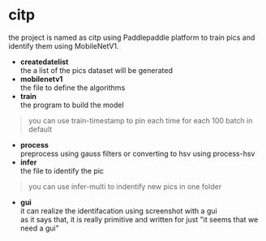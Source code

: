 # citp
the project is named as citp using Paddlepaddle platform to train pics and identify them using MobileNetV1.   
* **createdatelist**  
 the a list of the pics dataset will be generated  
 * **mobilenetv1**  
 the file to define the algorithms  
 * **train**  
 the program to build the model 
 >you can use train-timestamp to pin each time for each 100 batch in default 
 * **process**  
 preprocess using gauss filters or converting to hsv using process-hsv
 * **infer**  
 the file to identify the pic  
 > you can use infer-multi to indentify new pics in one folder   
* **gui**  
it can realize the identifacation using screenshot with a gui  
as it says that, it is really primitive and written for just "it seems that we need a gui"
